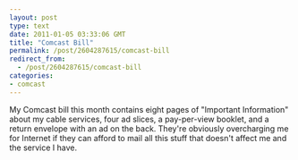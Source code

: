 ```yaml
---
layout: post
type: text
date: 2011-01-05 03:33:06 GMT
title: "Comcast Bill"
permalink: /post/2604287615/comcast-bill
redirect_from: 
  - /post/2604287615/comcast-bill
categories:
- comcast
---
```

My Comcast bill this month contains eight pages of "Important Information" about my cable services, four ad slices, a pay-per-view booklet, and a return envelope with an ad on the back. They're obviously overcharging me for Internet if they can afford to mail all this stuff that doesn't affect me and the service I have.